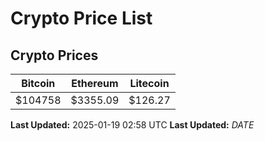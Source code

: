 # Crypto Price List

## Crypto Prices
| Bitcoin | Ethereum | Litecoin |
| ------- | -------- | -------- |
| $104758 | $3355.09 | $126.27 |
**Last Updated:** 2025-01-19 02:58 UTC
**Last Updated:** $DATE$
